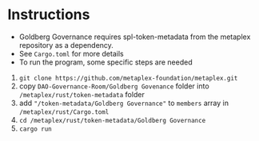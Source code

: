 # Instructions 

* Goldberg Governance requires spl-token-metadata from the metaplex repository as a dependency. 
* See `Cargo.toml` for more details 
* To run the program, some specific steps are needed


1. `git clone https://github.com/metaplex-foundation/metaplex.git`
2. copy `DAO-Governance-Room/Goldberg Govenance` folder into `/metaplex/rust/token-metadata` folder
3. add `"/token-metadata/Goldberg Governance"` to `members` array in `/metaplex/rust/Cargo.toml`
4.  `cd /metaplex/rust/token-metadata/Goldberg Governance`
5.  `cargo run`